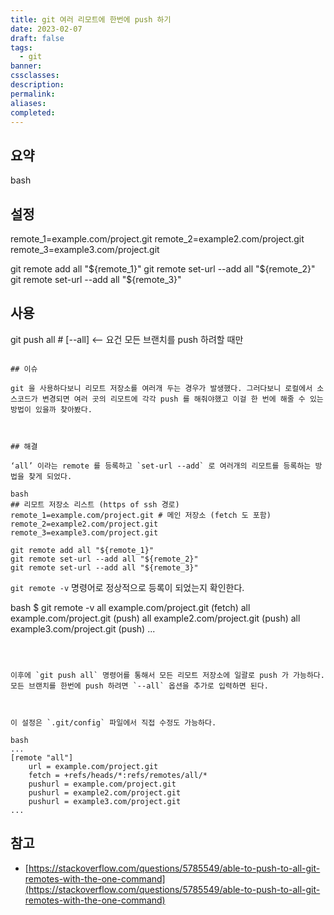 ```yaml
---
title: git 여러 리모트에 한번에 push 하기
date: 2023-02-07
draft: false
tags:
  - git
banner: 
cssclasses: 
description: 
permalink: 
aliases: 
completed:
---
```

## 요약

bash
## 설정
remote_1=example.com/project.git
remote_2=example2.com/project.git
remote_3=example3.com/project.git

git remote add all "${remote_1}"
git remote set-url --add all "${remote_2}"
git remote set-url --add all "${remote_3}"


## 사용
git push all # [--all] <-- 요건 모든 브랜치를 push 하려할 때만
```

## 이슈

git 을 사용하다보니 리모트 저장소를 여러개 두는 경우가 발생했다. 그러다보니 로컬에서 소스코드가 변경되면 여러 곳의 리모트에 각각 push 를 해줘야했고 이걸 한 번에 해줄 수 있는 방법이 있을까 찾아봤다.

  

## 해결

‘all’ 이라는 remote 를 등록하고 `set-url --add` 로 여러개의 리모트를 등록하는 방법을 찾게 되었다.

bash
## 리모트 저장소 리스트 (https of ssh 경로)
remote_1=example.com/project.git # 메인 저장소 (fetch 도 포함)
remote_2=example2.com/project.git
remote_3=example3.com/project.git

git remote add all "${remote_1}"
git remote set-url --add all "${remote_2}"
git remote set-url --add all "${remote_3}"
```

  

`git remote -v` 명령어로 정상적으로 등록이 되었는지 확인한다.

  

bash
$ git remote -v
all	example.com/project.git (fetch)
all	example.com/project.git (push)
all	example2.com/project.git (push)
all	example3.com/project.git (push)
...
```

  

이후에 `git push all` 명령어를 통해서 모든 리모트 저장소에 일괄로 push 가 가능하다. 모든 브랜치를 한번에 push 하려면 `--all` 옵션을 추가로 입력하면 된다.

  

이 설정은 `.git/config` 파일에서 직접 수정도 가능하다.

bash
...
[remote "all"]
	url = example.com/project.git
	fetch = +refs/heads/*:refs/remotes/all/*
	pushurl = example.com/project.git
	pushurl = example2.com/project.git
	pushurl = example3.com/project.git
...
```

  

## 참고

- [https://stackoverflow.com/questions/5785549/able-to-push-to-all-git-remotes-with-the-one-command](https://stackoverflow.com/questions/5785549/able-to-push-to-all-git-remotes-with-the-one-command)